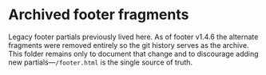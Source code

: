 # Archived footer fragments

Legacy footer partials previously lived here. As of footer v1.4.6 the alternate fragments were removed entirely so the git history serves as the archive. This folder remains only to document that change and to discourage adding new partials—`/footer.html` is the single source of truth.
